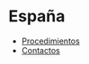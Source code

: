 # España
* [Procedimientos](paises/espana/procedimientos.md)
* [Contactos](paises/espana/contactos.md)